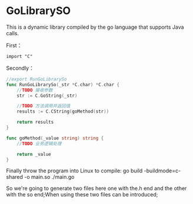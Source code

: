 # GoLibrarySO

This is a dynamic library compiled by the go language that supports Java calls.  

First：  
```
import "C"  
```

Secondly：  
```go
//export RunGoLibrarySo  
func RunGoLibrarySo(_str *C.char) *C.char {  
	//TODO 接收参数  
	str := C.GoString(_str)  

	//TODO 方法调用并返回值  
	results := C.CString(goMethod(str))  

	return results  
}  

func goMethod(_value string) string {  
	//TODO 业务逻辑处理  

	return _value  
}  
```
Finally throw the program into Linux to compile:
go build -buildmode=c-shared -o main.so ./main.go

So we're going to generate two files here one with the.h end and the other with the so end;When using these two files can be introduced;
